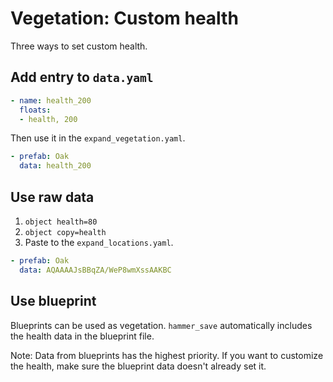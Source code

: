 # Vegetation: Custom health

Three ways to set custom health.

## Add entry to `data.yaml`

```yaml
- name: health_200
  floats:
  - health, 200
```

Then use it in the `expand_vegetation.yaml`.

```yaml
- prefab: Oak
  data: health_200
```

## Use raw data

1. `object health=80`
2. `object copy=health`
3. Paste to the  `expand_locations.yaml`.

```yaml
- prefab: Oak
  data: AQAAAAJsBBqZA/WeP8wmXssAAKBC
```

## Use blueprint

Blueprints can be used as vegetation. `hammer_save` automatically includes the health data in the blueprint file.

Note: Data from blueprints has the highest priority. If you want to customize the health, make sure the blueprint data doesn't already set it.

